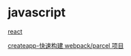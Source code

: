 # javascript

[react](./react/README.md)

[createapp-快速构建 webpack/parcel 项目](https://createapp.dev/)
